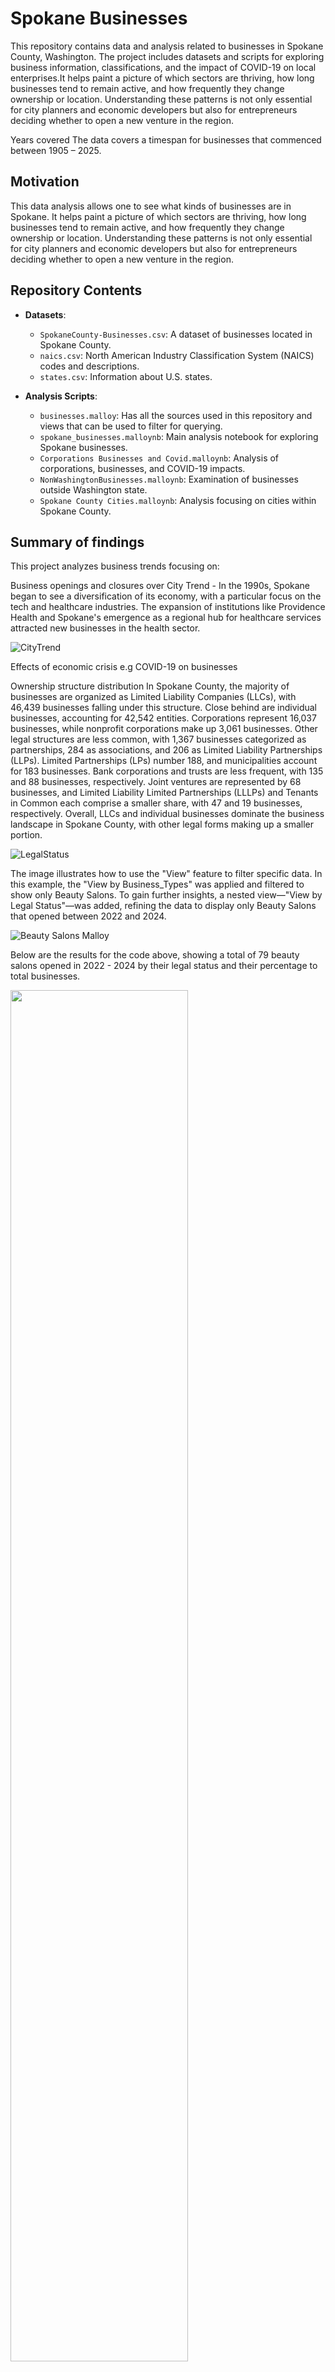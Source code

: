 # Spokane Businesses

This repository contains data and analysis related to businesses in Spokane County, Washington. The project includes datasets and scripts for exploring business information, classifications, and the impact of COVID-19 on local enterprises.It helps paint a picture of which sectors are thriving, how long businesses tend to remain active, and how frequently they change ownership or location. Understanding these patterns is not only essential for city planners and economic developers but also for entrepreneurs deciding whether to open a new venture in the region.

Years covered
The data covers a timespan for businesses that commenced between 1905 – 2025.

## Motivation

This data analysis allows one to see what kinds of businesses are in Spokane. It helps paint a picture of which sectors are thriving, how long businesses tend to remain active, and how frequently they change ownership or location. Understanding these patterns is not only essential for city planners and economic developers but also for entrepreneurs deciding whether to open a new venture in the region.


## Repository Contents

- **Datasets**:
  - `SpokaneCounty-Businesses.csv`: A dataset of businesses located in Spokane County.
  - `naics.csv`: North American Industry Classification System (NAICS) codes and descriptions.
  - `states.csv`: Information about U.S. states.
  
- **Analysis Scripts**:
  - `businesses.malloy`: Has all the sources used in this repository and views that can be used to filter for querying. 
  - `spokane_businesses.malloynb`: Main analysis notebook for exploring Spokane businesses.
  - `Corporations Businesses and Covid.malloynb`: Analysis of corporations, businesses, and COVID-19 impacts.
  - `NonWashingtonBusinesses.malloynb`: Examination of businesses outside Washington state.
  - `Spokane County Cities.malloynb`: Analysis focusing on cities within Spokane County.

## Summary of findings

This project analyzes business trends focusing on:

Business openings and closures over 
City Trend - In the 1990s, Spokane began to see a diversification of its economy, with a particular focus on the tech and healthcare industries. The expansion of institutions like Providence Health and Spokane's emergence as a regional hub for healthcare services attracted new businesses in the health sector.


![CityTrend](https://github.com/darrenowsley/spokane_businesses/blob/main/images/CityTrend.png?raw=true)


Effects of economic crisis e.g COVID-19 on businesses

Ownership structure distribution
In Spokane County, the majority of businesses are organized as Limited Liability Companies (LLCs), with 46,439 businesses falling under this structure. Close behind are individual businesses, accounting for 42,542 entities. Corporations represent 16,037 businesses, while nonprofit corporations make up 3,061 businesses. Other legal structures are less common, with 1,367 businesses categorized as partnerships, 284 as associations, and 206 as Limited Liability Partnerships (LLPs). Limited Partnerships (LPs) number 188, and municipalities account for 183 businesses. Bank corporations and trusts are less frequent, with 135 and 88 businesses, respectively. Joint ventures are represented by 68 businesses, and Limited Liability Limited Partnerships (LLLPs) and Tenants in Common each comprise a smaller share, with 47 and 19 businesses, respectively. Overall, LLCs and individual businesses dominate the business landscape in Spokane County, with other legal forms making up a smaller portion.


![LegalStatus](https://github.com/darrenowsley/spokane_businesses/blob/main/images/BusnbyLegalStatus.png)

The image illustrates how to use the "View" feature to filter specific data. In this example, the "View by Business_Types" was applied and filtered to show only Beauty Salons. To gain further insights, a nested view—"View by Legal Status"—was added, refining the data to display only Beauty Salons that opened between 2022 and 2024. 

![Beauty Salons Malloy](https://github.com/darrenowsley/spokane_businesses/blob/main/images/BeautySalonsMalloy.png?raw=true)


Below are the results for the code above, showing a total of 79 beauty salons opened in 2022 - 2024 by their legal status and their percentage to total businesses. 



<img src="https://raw.githubusercontent.com/darrenowsley/spokane_businesses/main/images/beautysalon.png" width="75%" />


Geographic distribution of businesses

Business longevity and failure rates


   # How to Open a Shared GitHub File and Run Malloy Code
To explore the data and run the analyses:

Click on the (https://github.com/darrenowsley/spokane_businesses.git) provided to access the shared repository or file. 

Once on Github, click Shift + period this will load the web editor. Then install the malloy extension. See images below for reference:
| **Step**   | **Image Preview** |
|--------|-----------|
| `Step 1 - Press allow` | <img src="./images/step1.png" width="50%"> |
| `Step 2 - Click the Blocks, search for Malloy, install` | <img src="./images/step2.png" width="50%"> |
| `Step 3 - Click Trust` | <img src="./images/step3.png" width="50%"> |
| `Step 4 - Click a .malloynb file` | <img src="./images/step4.png" width="50%"> |
| `Step 5 - Press Run` | <img src="./images/step5.png" width="50%"> |



# 1 Corporation Type & Business Longevity Analysis

This dashboard provides insights into the distribution of corporation types, their visual representation, and trends over the years, along with an analysis of businesses with the longest operating periods.

## Corporation Type Distribution & Trends

```malloy
run: businesses -> {
    -- Companies Grouped by Type
    nest: `Companies Grouped by Type` is {
        group_by: ctype
        aggregate: counted is count()
    }

    -- Visual Representation: Bar Chart of Corporation Type Spread
    # bar_chart
    nest: `Total Companies Grouped by Type Visually` is {
        group_by: ctype
        aggregate: counted is count()
    }

    -- Corporation Types by Year
    nest: `Corporation Type Counted by Year` is {
        group_by: ctype
        aggregate: counted is count()
        
        -- Yearly Breakdown
        # line_chart {y.independent}
        nest: corporation_type_by_year is {
            group_by: Commence_Date.year
            aggregate: counteds is count()
        }
    }
}
```

## Contributing

Contributions are welcome! If you have suggestions or improvements, follow these steps:

- Fork the repository.  
- Create a new branch:  
  ```sh
  git checkout -b feature-branch


## License

This project is licensed under the MIT License. See the [`LICENSE`](LICENSE) file for details.

The files provided directly from the Spokane Libraries, as government documents, now in the public domain. All other data files have been generated by the Gonzaga University Graduate School of Business as part of the MSBA-622-01 Data Science for Business (Spring 2025) course.


## Contact

For questions or feedback, please contact the repository owner through GitHub.

---

*Note: This README is based on the repository structure and available files. For detailed information, refer to the individual notebooks and datasets.*



